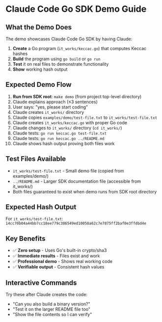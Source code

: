 # Claude Code Go SDK Demo Guide

## What the Demo Does

The demo showcases Claude Code Go SDK by having Claude:

1. **Create** a Go program (`it_works/keccac.go`) that computes Keccac hashes
2. **Build** the program using `go build` or `go run`
3. **Test** it on real files to demonstrate functionality
4. **Show** working hash output

## Expected Demo Flow

1. **Run from SDK root**: `make demo` (from project top-level directory)
2. Claude explains approach (≤3 sentences)
3. User says: "yes, please start coding"
4. Claude creates `it_works/` directory
5. Claude copies `examples/demo/test-file.txt` to `it_works/test-file.txt`
6. Claude creates `it_works/keccac.go` with proper Go code
7. Claude changes to `it_works/` directory (`cd it_works/`)
8. Claude tests: `go run keccac.go test-file.txt`
9. Claude tests: `go run keccac.go ../README.md`
10. Claude shows hash output proving both files work

## Test Files Available

- `it_works/test-file.txt` - Small demo file (copied from examples/demo/)
- `../README.md` - Larger SDK documentation file (accessible from it_works/)
- Both files guaranteed to exist when demo runs from SDK root directory

## Expected Hash Output

For `it_works/test-file.txt`: `14cc70b04a44bb7cc18ee779c386549ed10058a62c7e7875ff2baf0e3ffdbd4e`

## Key Benefits

- ✅ **Zero setup** - Uses Go's built-in crypto/sha3
- ✅ **Immediate results** - Files exist and work
- ✅ **Professional demo** - Shows real working code
- ✅ **Verifiable output** - Consistent hash values

## Interactive Commands

Try these after Claude creates the code:
- "Can you also build a binary version?"
- "Test it on the larger README file too"
- "Show the file contents so I can verify"